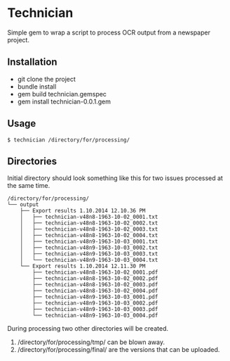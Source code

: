 # Technician

Simple gem to wrap a script to process OCR output from a newspaper project.

## Installation

- git clone the project
- bundle install
- gem build technician.gemspec
- gem install technician-0.0.1.gem

## Usage

```
$ technician /directory/for/processing/
```

## Directories

Initial directory should look something like this for two issues processed at the same time.

```
/directory/for/processing/
└── output
    ├── Export results 1.10.2014 12.10.36 PM
    │   ├── technician-v48n8-1963-10-02_0001.txt
    │   ├── technician-v48n8-1963-10-02_0002.txt
    │   ├── technician-v48n8-1963-10-02_0003.txt
    │   ├── technician-v48n8-1963-10-02_0004.txt
    │   ├── technician-v48n9-1963-10-03_0001.txt
    │   ├── technician-v48n9-1963-10-03_0002.txt
    │   ├── technician-v48n9-1963-10-03_0003.txt
    │   └── technician-v48n9-1963-10-03_0004.txt
    └── Export results 1.10.2014 12.11.30 PM
        ├── technician-v48n8-1963-10-02_0001.pdf
        ├── technician-v48n8-1963-10-02_0002.pdf
        ├── technician-v48n8-1963-10-02_0003.pdf
        ├── technician-v48n8-1963-10-02_0004.pdf
        ├── technician-v48n9-1963-10-03_0001.pdf
        ├── technician-v48n9-1963-10-03_0002.pdf
        ├── technician-v48n9-1963-10-03_0003.pdf
        └── technician-v48n9-1963-10-03_0004.pdf

```

During processing two other directories will be created.

1. /directory/for/processing/tmp/ can be blown away.
2. /directory/for/processing/final/ are the versions that can be uploaded.